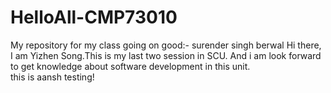 # HelloAll-CMP73010
My repository for my class
going on good:- surender singh berwal
Hi there, I am Yizhen Song.This is my last two session in SCU. And i am look forward to get knowledge about software development in this unit.  
this is aansh testing!
